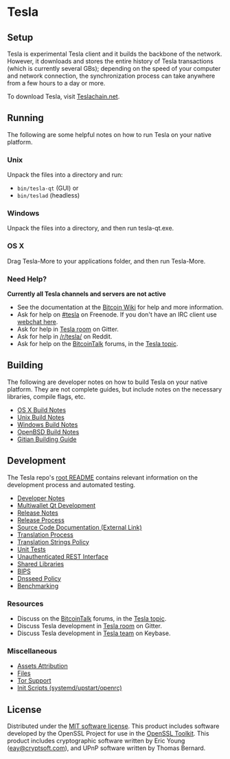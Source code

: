Tesla
=============

Setup
---------------------
Tesla is experimental Tesla client and it builds the backbone of the network. However, it downloads and stores the entire history of Tesla transactions (which is currently several GBs); depending on the speed of your computer and network connection, the synchronization process can take anywhere from a few hours to a day or more.

To download Tesla, visit [Teslachain.net](https://teslachain.net).

Running
---------------------
The following are some helpful notes on how to run Tesla on your native platform.

### Unix

Unpack the files into a directory and run:

- `bin/tesla-qt` (GUI) or
- `bin/teslad` (headless)

### Windows

Unpack the files into a directory, and then run tesla-qt.exe.

### OS X

Drag Tesla-More to your applications folder, and then run Tesla-More.

### Need Help?

**Currently all Tesla channels and servers are not active**

* See the documentation at the [Bitcoin Wiki](https://en.bitcoin.it/wiki/Main_Page)
for help and more information.
* Ask for help on [#tesla](http://webchat.freenode.net?channels=teslachain) on Freenode. If you don't have an IRC client use [webchat here](http://webchat.freenode.net?channels=teslachain).
* Ask for help in [Tesla room](https://gitter.im/Tesla_chain) on Gitter.
* Ask for help in [/r/tesla/](https://nm.reddit.com/r/teslachain/) on Reddit.
* Ask for help on the [BitcoinTalk](https://bitcointalk.org/) forums, in the [Tesla topic](https://bitcointalk.org/index.php?topic=3017838.new#new).

Building
---------------------
The following are developer notes on how to build Tesla on your native platform. They are not complete guides, but include notes on the necessary libraries, compile flags, etc.

- [OS X Build Notes](build-osx.md)
- [Unix Build Notes](build-unix.md)
- [Windows Build Notes](build-windows.md)
- [OpenBSD Build Notes](build-openbsd.md)
- [Gitian Building Guide](gitian-building.md)

Development
---------------------
The Tesla repo's [root README](/README.md) contains relevant information on the development process and automated testing.

- [Developer Notes](developer-notes.md)
- [Multiwallet Qt Development](multiwallet-qt.md)
- [Release Notes](release-notes.md)
- [Release Process](release-process.md)
- [Source Code Documentation (External Link)](https://dev.visucore.com/bitcoin/doxygen/)
- [Translation Process](translation_process.md)
- [Translation Strings Policy](translation_strings_policy.md)
- [Unit Tests](unit-tests.md)
- [Unauthenticated REST Interface](REST-interface.md)
- [Shared Libraries](shared-libraries.md)
- [BIPS](bips.md)
- [Dnsseed Policy](dnsseed-policy.md)
- [Benchmarking](benchmarking.md)

### Resources
* Discuss on the [BitcoinTalk](https://bitcointalk.org/) forums, in the [Tesla topic](https://bitcointalk.org/index.php?topic=3017838.new#new).
* Discuss Tesla development in [Tesla room](https://gitter.im/Tesla_Hub) on Gitter.
* Discuss Tesla development in [Tesla team](https://keybase.io/team/tesla) on Keybase.

### Miscellaneous
- [Assets Attribution](assets-attribution.md)
- [Files](files.md)
- [Tor Support](tor.md)
- [Init Scripts (systemd/upstart/openrc)](init.md)

License
---------------------
Distributed under the [MIT software license](http://www.opensource.org/licenses/mit-license.php).
This product includes software developed by the OpenSSL Project for use in the [OpenSSL Toolkit](https://www.openssl.org/). This product includes
cryptographic software written by Eric Young ([eay@cryptsoft.com](mailto:eay@cryptsoft.com)), and UPnP software written by Thomas Bernard.
